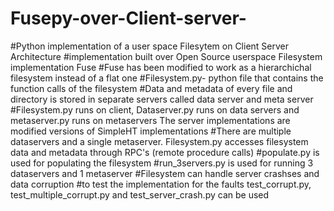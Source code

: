 # Fusepy-over-Client-server-
#Python implementation of a user space Filesytem on Client Server Architecture
#implementation built over Open Source userspace Filesystem implementation Fuse
#Fuse has been modified to work as a hierarchichal filesystem instead of a flat one
#Filesystem.py- python file that contains the function calls of the filesystem
#Data and metadata of every file and directory is stored in separate servers called data server and meta server
#Filesystem.py runs on client, Dataserver.py runs on data servers and metaserver.py runs on metaservers
The server implementations are modified versions of SimpleHT implementations
#There are multiple dataservers and a single metaserver. Filesystem.py accesses filesystem data and metadata through RPC's (remote procedure calls)
#populate.py is used for populating the filesystem
#run_3servers.py is used for running 3 dataservers and 1 metaserver
#Filesystem can handle server crashses and data corruption
#to test the implementation for the faults test_corrupt.py, test_multiple_corrupt.py and test_server_crash.py can be used
